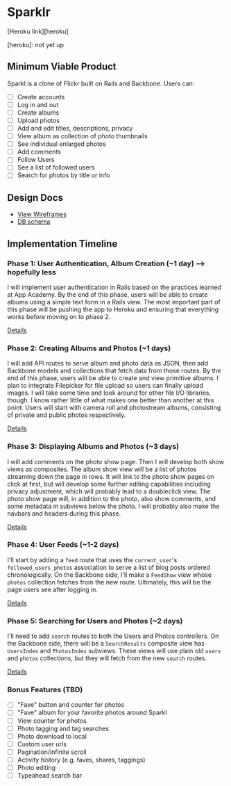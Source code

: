 # Sparklr

[Heroku link][heroku]

[heroku]: not yet up

## Minimum Viable Product
Sparkl is a clone of Flickr built on Rails and Backbone. Users can:

<!-- This is a Markdown checklist. Use it to keep track of your progress! -->

- [ ] Create accounts
- [ ] Log in and out
- [ ] Create albums
- [ ] Upload photos
- [ ] Add and edit titles, descriptions, privacy
- [ ] View album as collection of photo thumbnails
- [ ] See individual enlarged photos
- [ ] Add comments
- [ ] Follow Users
- [ ] See a list of followed users
- [ ] Search for photos by title or info

## Design Docs
* [View Wireframes][views]
* [DB schema][schema]

[views]: ./docs/views.md
[schema]: ./docs/schema.md

## Implementation Timeline

### Phase 1: User Authentication, Album Creation (~1 day) --> hopefully less
I will implement user authentication in Rails based on the practices learned at
App Academy. By the end of this phase, users will be able to create albums using
a simple text form in a Rails view. The most important part of this phase will
be pushing the app to Heroku and ensuring that everything works before moving on
to phase 2.

[Details][phase-one]

### Phase 2: Creating Albums and Photos (~1 days)
I will add API routes to serve album and photo data as JSON, then add Backbone
models and collections that fetch data from those routes. By the end of this
phase, users will be able to create and view primitive albums. I plan to
integrate Filepicker for file upload so users can finally upload images. I will
take some time and look around for other file I/O libraries, though. I know
rather little of what makes one better than another at this point. Users will
start with camera roll and photostream albums, consisting of private and public
photos respectively.

[Details][phase-two]

### Phase 3: Displaying Albums and Photos (~3 days)
I will add comments on the photo show page. Then I will develop both show views
as composites. The album show view will be a list of photos streaming down the
page in rows. It will link to the photo show pages on click at first, but will
develop some further editing capabilities including privacy adjustment, which
will probably lead to a doubleclick view. The photo show page will, in addition
to the photo, also show comments, and some metadata in subviews below the photo.
I will probably also make the navbars and headers during this phase.

[Details][phase-three]

### Phase 4: User Feeds (~1-2 days)
I'll start by adding a `feed` route that uses the `current_user`'s
`followed_users_photos` association to serve a list of blog posts ordered
chronologically. On the Backbone side, I'll make a `FeedShow` view whose `photos`
collection fetches from the new route.  Ultimately, this will be the page users
see after logging in.

[Details][phase-four]

### Phase 5: Searching for Users and Photos (~2 days)
I'll need to add `search` routes to both the Users and Photos controllers. On the
Backbone side, there will be a `SearchResults` composite view has `UsersIndex`
and `PhotosIndex` subviews. These views will use plain old `users` and `photos`
collections, but they will fetch from the new `search` routes.

[Details][phase-five]

### Bonus Features (TBD)
- [ ] "Fave" button and counter for photos
- [ ] "Fave" album for your favorite photos around Sparkl
- [ ] View counter for photos
- [ ] Photo tagging and tag searches
- [ ] Photo download to local
- [ ] Custom user urls
- [ ] Pagination/infinite scroll
- [ ] Activity history (e.g. faves, shares, taggings)
- [ ] Photo editing
- [ ] Typeahead search bar

[phase-one]: ./docs/phases/phase1.md
[phase-two]: ./docs/phases/phase2.md
[phase-three]: ./docs/phases/phase3.md
[phase-four]: ./docs/phases/phase4.md
[phase-five]: ./docs/phases/phase5.md
